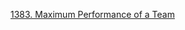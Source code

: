 [1383. Maximum Performance of a Team](https://leetcode.com/problems/maximum-performance-of-a-team/)

